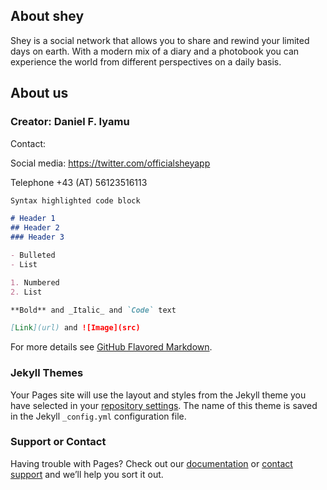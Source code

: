 ## About shey

Shey is a social network that allows you to share and rewind your limited days on earth. With a modern mix of a diary and a photobook you can experience the world from different perspectives on a daily basis.

## About us

### Creator: Daniel F. Iyamu

Contact:

Social media: https://twitter.com/officialsheyapp

Telephone +43 (AT) 56123516113




```markdown
Syntax highlighted code block

# Header 1
## Header 2
### Header 3

- Bulleted
- List

1. Numbered
2. List

**Bold** and _Italic_ and `Code` text

[Link](url) and ![Image](src)
```

For more details see [GitHub Flavored Markdown](https://guides.github.com/features/mastering-markdown/).

### Jekyll Themes

Your Pages site will use the layout and styles from the Jekyll theme you have selected in your [repository settings](https://github.com/fosini/shey/settings). The name of this theme is saved in the Jekyll `_config.yml` configuration file.

### Support or Contact

Having trouble with Pages? Check out our [documentation](https://help.github.com/categories/github-pages-basics/) or [contact support](https://github.com/contact) and we’ll help you sort it out.
